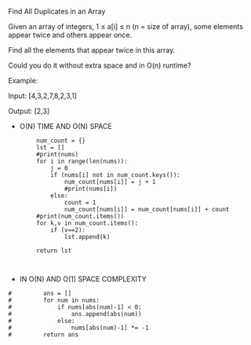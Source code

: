 Find All Duplicates in an Array

Given an array of integers, 1 ≤ a[i] ≤ n (n = size of array), some elements appear twice and others appear once.

Find all the elements that appear twice in this array.

Could you do it without extra space and in O(n) runtime?

Example:

Input:
[4,3,2,7,8,2,3,1]

Output:
[2,3]


- O(N) TIME AND O(N) SPACE

```
        num_count = {}
        lst = []
        #print(nums)
        for i in range(len(nums)):
            j = 0
            if (nums[i] not in num_count.keys()):
                num_count[nums[i]] = j + 1
                #print(nums[i])
            else:
                count = 1
                num_count[nums[i]] = num_count[nums[i]] + count
        #print(num_count.items())
        for k,v in num_count.items():
            if (v==2):
                lst.append(k)
            
        return lst
        
        
```


- IN O(N) AND O(1) SPACE COMPLEXITY

```
#         ans = []
#         for num in nums:
#             if nums[abs(num)-1] < 0:
#                 ans.append(abs(num))
#             else:
#                 nums[abs(num)-1] *= -1
#         return ans


```

